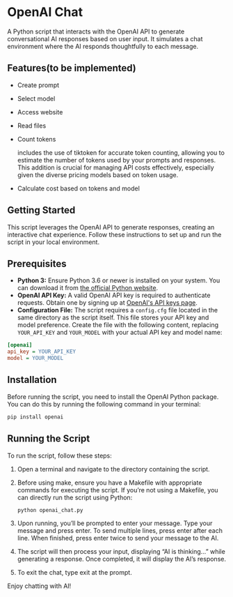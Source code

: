 # OpenAI Chat

A Python script that interacts with the OpenAI API to generate conversational AI responses based on user input. It simulates a chat environment where the AI responds thoughtfully to each message.

## Features(to be implemented)

- Create prompt
- Select model
- Access website
- Read files
- Count tokens

    includes the use of tiktoken for accurate token counting, allowing you to estimate the number of tokens used by your prompts and responses. This addition is crucial for managing API costs effectively, especially given the diverse pricing models based on token usage.

- Calculate cost based on tokens and model

## Getting Started

This script leverages the OpenAI API to generate responses, creating an interactive chat experience. Follow these instructions to set up and run the script in your local environment.

## Prerequisites

- **Python 3:** Ensure Python 3.6 or newer is installed on your system. You can download it from [the official Python website](https://www.python.org/downloads/).
- **OpenAI API Key:** A valid OpenAI API key is required to authenticate requests. Obtain one by signing up at [OpenAI's API keys page](https://platform.openai.com/api-keys).
- **Configuration File:** The script requires a `config.cfg` file located in the same directory as the script itself. This file stores your API key and model preference. Create the file with the following content, replacing `YOUR_API_KEY` and `YOUR_MODEL` with your actual API key and model name:

```ini
[openai]
api_key = YOUR_API_KEY
model = YOUR_MODEL
```

## Installation

Before running the script, you need to install the OpenAI Python package. You can do this by running the following command in your terminal:

```bash
pip install openai
```

## Running the Script

To run the script, follow these steps:

1.	Open a terminal and navigate to the directory containing the script.
2.	Before using make, ensure you have a Makefile with appropriate commands for executing the script. If you’re not using a Makefile, you can directly run the script using Python:

    ```bash
    python openai_chat.py
    ```

3.	Upon running, you’ll be prompted to enter your message. Type your message and press enter. To send multiple lines, press enter after each line. When finished, press enter twice to send your message to the AI.
4.	The script will then process your input, displaying “AI is thinking…” while generating a response. Once completed, it will display the AI’s response.
5.	To exit the chat, type exit at the prompt.


Enjoy chatting with AI!